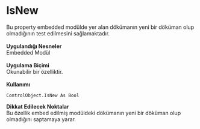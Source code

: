 # IsNew

Bu property embedded modülde yer alan dökümanın yeni bir döküman olup olmadığının test edilmesini sağlamaktadır.\
\
**Uygulandığı Nesneler**\
Embedded Modül\
\
**Uygulama Biçimi**\
Okunabilir bir özelliktir.\
\
**Kullanımı**

```
ControlObject.IsNew As Bool
```

**Dikkat Edilecek Noktalar**\
Bu özellik embed edilmiş modüldeki dökümanın yeni bir döküman olup olmadığını saptamaya yarar.
